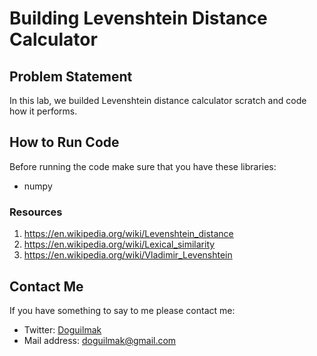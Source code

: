 
# Building Levenshtein Distance Calculator

## Problem Statement

In this lab, we builded Levenshtein distance calculator scratch and code how it performs.


## How to Run Code

Before running the code make sure that you have these libraries:

 - numpy

<h3>Resources</h3>
<ol>
    <li><a href="https://en.wikipedia.org/wiki/Levenshtein_distance">https://en.wikipedia.org/wiki/Levenshtein_distance</a></li>
    <li><a href="https://en.wikipedia.org/wiki/Lexical_similarity">https://en.wikipedia.org/wiki/Lexical_similarity</a></li>
    <li><a href="https://en.wikipedia.org/wiki/Vladimir_Levenshtein">https://en.wikipedia.org/wiki/Vladimir_Levenshtein</a></li>
</ol>

## Contact Me

If you have something to say to me please contact me: 

 - Twitter: [Doguilmak](https://twitter.com/Doguilmak)  
 - Mail address: doguilmak@gmail.com
